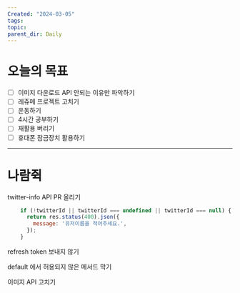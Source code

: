 ```yaml
---
Created: "2024-03-05"
tags: 
topic: 
parent_dir: Daily
---
```

# 오늘의 목표
- [ ] 이미지 다운로드 API 안되는 이유만 파악하기
- [ ] 레쥬메 프로젝트 고치기
- [ ] 운동하기
- [ ] 4시간 공부하기
- [ ] 재활용 버리기
- [ ] 휴대폰 잠금장치 활용하기 

---  
# 나람쥑

twitter-info API PR 올리기
```js
    if (!twitterId || twitterId === undefined || twitterId === null) {
      return res.status(400).json({
        message: '유저이름을 적어주세요.',
      });
    }
```

refresh token 보내지 않기

default 에서 허용되지 않은 메서드 막기

이미지 API 고치기
